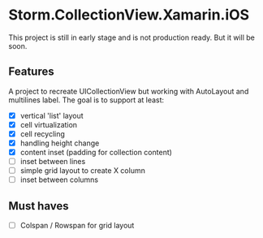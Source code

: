 # Storm.CollectionView.Xamarin.iOS

This project is still in early stage and is not production ready. But it will be soon.

## Features

A project to recreate UICollectionView but working with AutoLayout and multilines label. The goal is to support at least:

- [x] vertical 'list' layout
- [x] cell virtualization
- [x] cell recycling
- [x] handling height change
- [x] content inset (padding for collection content)
- [ ] inset between lines
- [ ] simple grid layout to create X column
- [ ] inset between columns

## Must haves

- [ ] Colspan / Rowspan for grid layout
